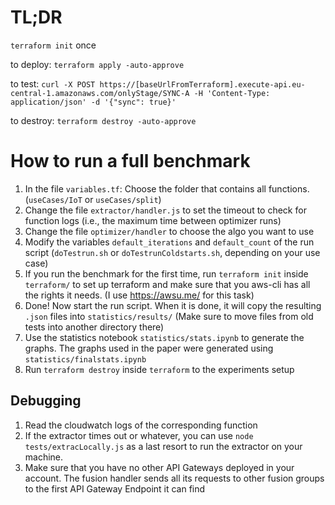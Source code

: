 # TL;DR

`terraform init` once

to deploy: `terraform apply -auto-approve`

to test: `curl -X POST https://[baseUrlFromTerraform].execute-api.eu-central-1.amazonaws.com/onlyStage/SYNC-A -H 'Content-Type: application/json' -d '{"sync": true}'`

to destroy: `terraform destroy -auto-approve`

# How to run a full benchmark
1. In the file `variables.tf`: Choose the folder that contains all functions. (`useCases/IoT` or `useCases/split`)
2. Change the file `extractor/handler.js` to set the timeout to check for function logs (i.e., the maximum time between optimizer runs)
3. Change the file `optimizer/handler` to choose the algo you want to use
4. Modify the variables `default_iterations` and `default_count` of the run script (`doTestrun.sh` or `doTestrunColdstarts.sh`, depending on your use case)
5. If you run the benchmark for the first time, run `terraform init` inside `terraform/` to set up terraform and make sure that you aws-cli has all the rights it needs. (I use https://awsu.me/ for this task)
6. Done! Now start the run script. When it is done, it will copy the resulting `.json` files into `statistics/results/` (Make sure to move files from old tests into another directory there)
7. Use the statistics notebook `statistics/stats.ipynb` to generate the graphs. The graphs used in the paper were generated using `statistics/finalstats.ipynb`
8. Run `terraform destroy` inside `terraform` to the experiments setup

## Debugging
1. Read the cloudwatch logs of the corresponding function
2. If the extractor times out or whatever, you can use `node tests/extracLocally.js` as a last resort to run the extractor on your machine.
3. Make sure that you have no other API Gateways deployed in your account. The fusion handler sends all its requests to other fusion groups to the first API Gateway Endpoint it can find